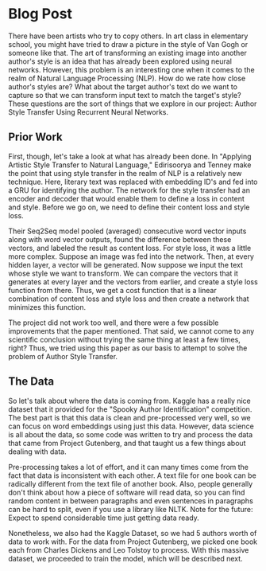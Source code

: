 # Blog Post

There have been artists who try to copy others. In art class in elementary school, you might have tried to draw a picture in the style of
Van Gogh or someone like that. The art of transforming an existing image into another author's style is an idea that has already been
explored using neural networks. However, this problem is an interesting one when it comes to the realm of Natural Language Processing (NLP).
How do we rate how close author's styles are? What about the target author's text do we want to capture so that we can transform input text to
match the target's style? These questions are the sort of things that we explore in our project: Author Style Transfer Using Recurrent
Neural Networks.

## Prior Work

First, though, let's take a look at what has already been done. In "Applying Artistic Style Transfer to Natural Language," Edirisoorya and
Tenney make the point that using style transfer in the realm of NLP is a relatively new technique. Here, literary text was replaced with
embedding ID's and fed into a GRU for identifying the author. The network for the style transfer had an encoder and decoder that would enable
them to define a loss in content and style. Before we go on, we need to define their content loss and style loss.

Their Seq2Seq model pooled (averaged) consecutive word vector inputs along with word vector outputs, found the difference between these
vectors, and labeled the result as content loss. For style loss, it was a little more complex. Suppose an image was fed into the network. Then,
at every hidden layer, a vector will be generated. Now suppose we input the text whose style we want to transform. We can compare the vectors
that it generates at every layer and the vectors from earlier, and create a style loss function from there. Thus, we get a cost function that
is a linear combination of content loss and style loss and then create a network that minimizes this function.

The project did not work too well, and there were a few possible improvements that the paper mentioned. That said, we cannot come to any
scientific conclusion without trying the same thing at least a few times, right? Thus, we tried using this paper as our basis to attempt
to solve the problem of Author Style Transfer.

## The Data

So let's talk about where the data is coming from. Kaggle has a really nice dataset that it provided for the "Spooky Author Identification"
competition. The best part is that this data is clean and pre-processed very well, so we can focus on word embeddings using just this data.
However, data science is all about the data, so some code was written to try and process the data that came from Project Gutenberg, and that
taught us a few things about dealing with data.

Pre-processing takes a lot of effort, and it can many times come from the fact that data is inconsistent with each other. A text file for one
book can be radically different from the text file of another book. Also, people generally don't think about how a piece of software will read
data, so you can find random content in between paragraphs and even sentences in paragraphs can be hard to split, even if you use a library
like NLTK. Note for the future: Expect to spend considerable time just getting data ready.

Nonetheless, we also had the Kaggle Dataset, so we had 5 authors worth of data to work with. For the data from Project Gutenberg, we picked one
book each from Charles Dickens and Leo Tolstoy to process. With this massive dataset, we proceeded to train the model, which will be described
next.
